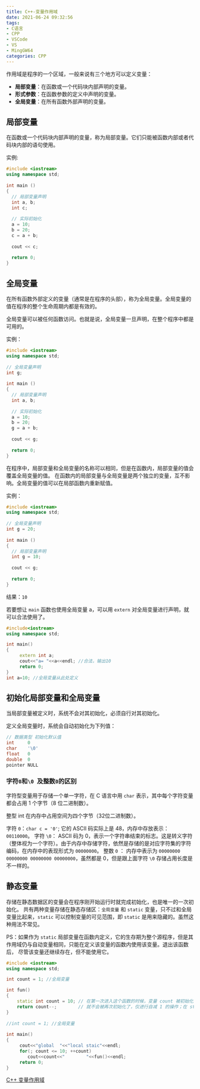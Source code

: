 ```yaml
---
title: C++-变量作用域
date: 2021-06-24 09:32:56
tags:
- C语言
- CPP
- VSCode
- VS
- MingGW64
categories: CPP
---
```


作用域是程序的一个区域，一般来说有三个地方可以定义变量：

* **局部变量**：在函数或一个代码块内部声明的变量。
* **形式参数**：在函数参数的定义中声明的变量。
* **全局变量**：在所有函数外部声明的变量。

<!--more-->
## 局部变量

在函数或一个代码块内部声明的变量，称为局部变量。它们只能被函数内部或者代码块内部的语句使用。

实例:

```cpp
#include <iostream>
using namespace std;
 
int main ()
{
  // 局部变量声明
  int a, b;
  int c;
 
  // 实际初始化
  a = 10;
  b = 20;
  c = a + b;
 
  cout << c;
 
  return 0;
}
```

## 全局变量

在所有函数外部定义的变量（通常是在程序的头部），称为全局变量。全局变量的值在程序的整个生命周期内都是有效的。

全局变量可以被任何函数访问。也就是说，全局变量一旦声明，在整个程序中都是可用的。

实例：

```cpp
#include <iostream>
using namespace std;
 
// 全局变量声明
int g;
 
int main ()
{
  // 局部变量声明
  int a, b;
 
  // 实际初始化
  a = 10;
  b = 20;
  g = a + b;
 
  cout << g;
 
  return 0;
}
```

在程序中，局部变量和全局变量的名称可以相同，但是在函数内，局部变量的值会覆盖全局变量的值。
在函数内的局部变量与全局变量是两个独立的变量，互不影响。全局变量的值可以在局部函数内重新赋值。

实例：

```cpp
#include <iostream>
using namespace std;
 
// 全局变量声明
int g = 20;
 
int main ()
{
  // 局部变量声明
  int g = 10;
 
  cout << g;
 
  return 0;
}
```

结果：`10`

若要想让 `main` 函数也使用全局变量 a，可以用 `extern` 对全局变量进行声明，就可以合法使用了。

```cpp
#include<iostream>
using namespace std;

int main()
{
     extern int a;
     cout<<"a= "<<a<<endl; //合法，输出10
     return 0;
}
int a=10; //全局变量从此处定义
```

## 初始化局部变量和全局变量

当局部变量被定义时，系统不会对其初始化，必须自行对其初始化。

定义全局变量时，系统会自动初始化为下列值：

```cpp
// 数据类型	初始化默认值
int	    0
char    '\0'
float	0
double	0
pointer	NULL
```

### 字符`0`和`\0 `及整数`0`的区别

字符型变量用于存储一个单一字符，在 C 语言中用 `char` 表示，其中每个字符变量都会占用 1 个字节（8 位二进制数）。

整型 int 在内存中占用空间为四个字节（32位二进制数）。

字符 `0`：`char c = '0'`; 它的 ASCII 码实际上是 48，内存中存放表示：`00110000`。
字符 `\0`： ASCII 码为 0，表示一个字符串结束的标志。这是转义字符（整体视为一个字符）。由于内存中存储字符，依然是存储的是对应字符集的字符编码，在内存中的表现形式为 `00000000`。
整数 `0` ： 内存中表示为 `00000000 00000000 00000000 00000000`，虽然都是 0，但是跟上面字符 `\0` 存储占用长度是不一样的。

## 静态变量

存储在静态数据区的变量会在程序刚开始运行时就完成初始化，也是唯一的一次初始化。
共有两种变量存储在静态存储区：`全局变量` 和 `static` 变量，只不过和全局变量比起来，`static` 可以控制变量的可见范围，即 `static` 是用来隐藏的。虽然这种用法不常见。

PS：如果作为 `static` 局部变量在函数内定义，它的生存期为整个源程序，但是其作用域仍与自动变量相同，只能在定义该变量的函数内使用该变量。退出该函数后， 尽管该变量还继续存在，但不能使用它。

```cpp
#include <iostream>
using namespace std;

int count = 1; //全局变量

int fun()
{
    static int count = 10; // 在第一次进入这个函数的时候，变量 count 被初始化为 10！并接着自减 1，以后每次进入该函数，count 的值是上一次函数运行之后的值
    return count--;        // 就不会被再次初始化了，仅进行自减 1 的操作；在 static 发明前，要达到同样的功能，则只能使用全局变量
}
 
//int count = 1; //全局变量
 
int main()
{
     cout<<"global  "<<"local staic"<<endl;
     for(; count <= 10; ++count)
        cout<<count<<"        "<<fun()<<endl;
     return 0;
}
```

[C++ 变量作用域](https://www.runoob.com/cplusplus/cpp-variable-scope.html)